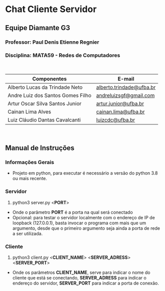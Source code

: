 # Chat Cliente Servidor

## Equipe **Diamante G3**

### Professor: **Paul Denis Etienne Regnier**

### Disciplina: **MATA59 - Redes de Computadores**

<br>

| Componentes                       | E-mail                   |
| --------------------------------- | ------------------------ |
| Alberto Lucas da Trindade Neto    | alberto.trindade@ufba.br |
| Andre Luiz dos Santos Gomes Filho | andreluizsgf@gmail.com   |
| Artur Oscar Silva Santos Junior   | artur.junior@ufba.br     |
| Cainan Lima Alves                 | cainan.lima@ufba.br      |
| Luiz Cláudio Dantas Cavalcanti    | luizcdc@ufba.br          |

<br>

## Manual de Instruções

### Informações Gerais

- Projeto em python, para executar é necessário a versão do python 3.8 ou mais recente.

### Servidor

1. python3 server.py <**PORT**>

- Onde o parâmetro **PORT** é a porta na qual será conectado
- Opcional: para testar o servidor localmente com o endereço de IP de loopback 
(127.0.0.1), basta invocar o programa com mais que um argumento, desde que o 
primeiro argumento seja ainda a porta de rede a ser utilizada.

### Cliente

1. python3 client.py <**CLIENT_NAME**> <**SERVER_ADRESS**> <**SERVER_PORT**>

- Onde os parâmetros **CLIENT_NAME**, serve para indicar o nome do cliente que está se conectando, **SERVER_ADRESS** para indicar o endereço do servidor, **SERVER_PORT** para indicar a porta de conexão.
